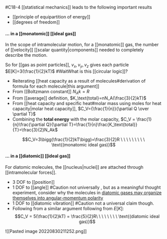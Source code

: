 #C18-4 
[[statistical mechanics]] leads to the following important results
- [[principle of equipartition of energy]]
- [[degrees of freedom]] 

#### ... in a [[monatomic]] [[ideal gas]]
In the scope of intramolecular motion, for a [[monatomic]] gas, the number of [[velocity]] [[scalar quantity|components]] needed to completely describe the motion. 

So for [[gas as point particles]], $v_x, v_y, v_z$ gives each particle $E[K]=3(\frac{1}{2}kT)$ #WaitWhat  is this [[circular logic]]?
- Reiterating [[heat capacity as a result of molecules#derivation of formula for each molecule|this argument]]
- From [[Boltzmann constant]] $N_Ak=R$
- From [[average]] definition, $K_\text{total}=nN_A(\frac{3}{2}kT)$
- From [[heat capacity and specific heat#molar mass using moles for heat capacity|molar heat capacity]], $C_V={\frac{1}{n}}{\partial Q \over \partial T}$
- Combining the **total energy** with the molar capacity, $C_V = \frac{1}{n}\frac{\partial Q}{\partial T}=\frac{1}{n}\frac{K_\text{total}}{T}=\frac{3}{2}N_Ak$ 

$$C_V=3\bigg(\frac{1}{2}kT\bigg)=\frac{3}{2}R \ \ \ \ \ \ \ \ \ \text{(monatomic ideal gas)}$$

#### ... in a [[diatomic]] [[ideal gas]]
For diatomic molecules, the [[nucleus|nuclei]] are attached through [[intramolecular forces]]. 
- 3 DOF to [[position]]
- 1 DOF to [[angle]] #Caution not universally , but as a meaningful thought experiment, consider why the molecules in [diatomic gases may organize themselves into angular-momentum polarity](https://iopscience.iop.org/article/10.1088/0022-3700/10/4/025/meta)
- 1 DOF to [[diatomic vibration]] #Caution not a universal claim though.
- Following from a similar argument following from $E[K]$:
$$C_V = 5(\frac{1}{2}kT) = \frac{5}{2}R\ \ \ \ \ \ \ \  \text{(diatomic ideal gas)}$$

![[Pasted image 20220830211252.png]]